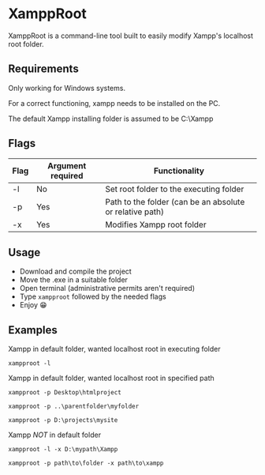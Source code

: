 # XamppRoot
XamppRoot is a command-line tool built to easily modify Xampp's localhost root folder.

## Requirements
Only working for Windows systems.

For a correct functioning, xampp needs to be installed on the PC.

The default Xampp installing folder is assumed to be C:\\Xampp

## Flags

| Flag   | Argument required | Functionality                           |
|--------|-------------------|-----------------------------------------|
| -l     | No                | Set root folder to the executing folder |
| -p     | Yes               | Path to the folder (can be an absolute or relative path) |
| -x     | Yes               | Modifies Xampp root folder              |

## Usage
- Download and compile the project
- Move the .exe in a suitable folder
- Open terminal (administrative permits aren't required)
- Type `xampproot` followed by the needed flags
- Enjoy 😁

## Examples
Xampp in default folder, wanted localhost root in executing folder
```
xampproot -l
```


Xampp in default folder, wanted localhost root in specified path
```
xampproot -p Desktop\htmlproject

xampproot -p ..\parentfolder\myfolder

xampproot -p D:\projects\mysite
```

Xampp _NOT_ in default folder
```
xampproot -l -x D:\mypath\Xampp

xampproot -p path\to\folder -x path\to\xampp
```